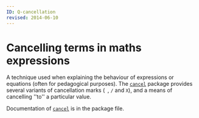 ```yaml
---
ID: Q-cancellation
revised: 2014-06-10
---
```

# Cancelling terms in maths expressions

A technique used when explaining the behaviour of expressions or
equations (often for pedagogical purposes).  The [`cancel`](https://ctan.org/pkg/cancel)
package provides several variants of cancellation marks
(` `, `/` and `X`), and
a means of cancelling ''to'' a particular value.

Documentation of [`cancel`](https://ctan.org/pkg/cancel) is in the package file.

